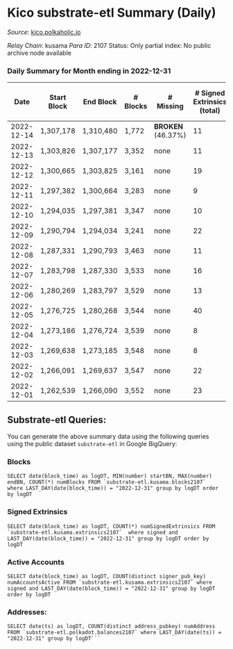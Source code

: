 # Kico substrate-etl Summary (Daily)

_Source_: [kico.polkaholic.io](https://kico.polkaholic.io)

*Relay Chain*: kusama
*Para ID*: 2107
Status: Only partial index: No public archive node available


### Daily Summary for Month ending in 2022-12-31


| Date | Start Block | End Block | # Blocks | # Missing | # Signed Extrinsics (total) | # Active Accounts | # Addresses with Balances | # Events | # Transfers | # XCM Transfers In | # XCM Transfers Out |
| ---- | ----------- | --------- | -------- | --------- | --------------------------- | ----------------- | ------------------------- | -------- | ----------- | ------------------ | ------------------- |
| 2022-12-14 | 1,307,178 | 1,310,480 | 1,772 |  **BROKEN** (46.37%) | 11 | 5 |  | 12,472 | 15  |   |   |
| 2022-12-13 | 1,303,826 | 1,307,177 | 3,352 | none  | 11 | 5 |  | 23,539 | 13  |   |   |
| 2022-12-12 | 1,300,665 | 1,303,825 | 3,161 | none  | 19 | 7 |  | 22,285 | 28  | 2 ($329.98) | 1 ($337.90) |
| 2022-12-11 | 1,297,382 | 1,300,664 | 3,283 | none  | 9 | 3 |  | 23,046 | 10  |   |   |
| 2022-12-10 | 1,294,035 | 1,297,381 | 3,347 | none  | 10 | 5 |  | 23,492 | 8  |   |   |
| 2022-12-09 | 1,290,794 | 1,294,034 | 3,241 | none  | 22 | 7 |  | 22,837 | 28  |   | 1 ($4.64) |
| 2022-12-08 | 1,287,331 | 1,290,793 | 3,463 | none  | 11 | 5 |  | 24,309 | 10  |   | 2 ($8.77) |
| 2022-12-07 | 1,283,798 | 1,287,330 | 3,533 | none  | 16 | 6 |  | 24,842 | 20  |   |   |
| 2022-12-06 | 1,280,269 | 1,283,797 | 3,529 | none  | 13 | 5 |  | 24,807 | 15  | 2 ($343.10) | 3 ($1,651.28) |
| 2022-12-05 | 1,276,725 | 1,280,268 | 3,544 | none  | 40 | 15 |  | 25,096 | 57  | 1 ($31.02) | 1 ($92.06) |
| 2022-12-04 | 1,273,186 | 1,276,724 | 3,539 | none  | 8 | 4 |  | 24,825 | 7  |   |   |
| 2022-12-03 | 1,269,638 | 1,273,185 | 3,548 | none  | 8 | 4 |  | 24,894 | 9  |   |   |
| 2022-12-02 | 1,266,091 | 1,269,637 | 3,547 | none  | 22 | 5 |  | 24,989 | 31  |   |   |
| 2022-12-01 | 1,262,539 | 1,266,090 | 3,552 | none  | 23 | 10 |  | 25,022 | 26  | 1 ($325.75) | 1 ($327.59) |

## Substrate-etl Queries:
You can generate the above summary data using the following queries using the public dataset `substrate-etl` in Google BigQuery:


### Blocks
```
SELECT date(block_time) as logDT, MIN(number) startBN, MAX(number) endBN, COUNT(*) numBlocks FROM `substrate-etl.kusama.blocks2107`  where LAST_DAY(date(block_time)) = "2022-12-31" group by logDT order by logDT
```


### Signed Extrinsics
```
SELECT date(block_time) as logDT, COUNT(*) numSignedExtrinsics FROM `substrate-etl.kusama.extrinsics2107`  where signed and LAST_DAY(date(block_time)) = "2022-12-31" group by logDT order by logDT
```


### Active Accounts
```
SELECT date(block_time) as logDT, COUNT(distinct signer_pub_key) numAccountsActive FROM `substrate-etl.kusama.extrinsics2107` where signed and LAST_DAY(date(block_time)) = "2022-12-31" group by logDT order by logDT
```


### Addresses:
```
SELECT date(ts) as logDT, COUNT(distinct address_pubkey) numAddress FROM `substrate-etl.polkadot.balances2107` where LAST_DAY(date(ts)) = "2022-12-31" group by logDT```

